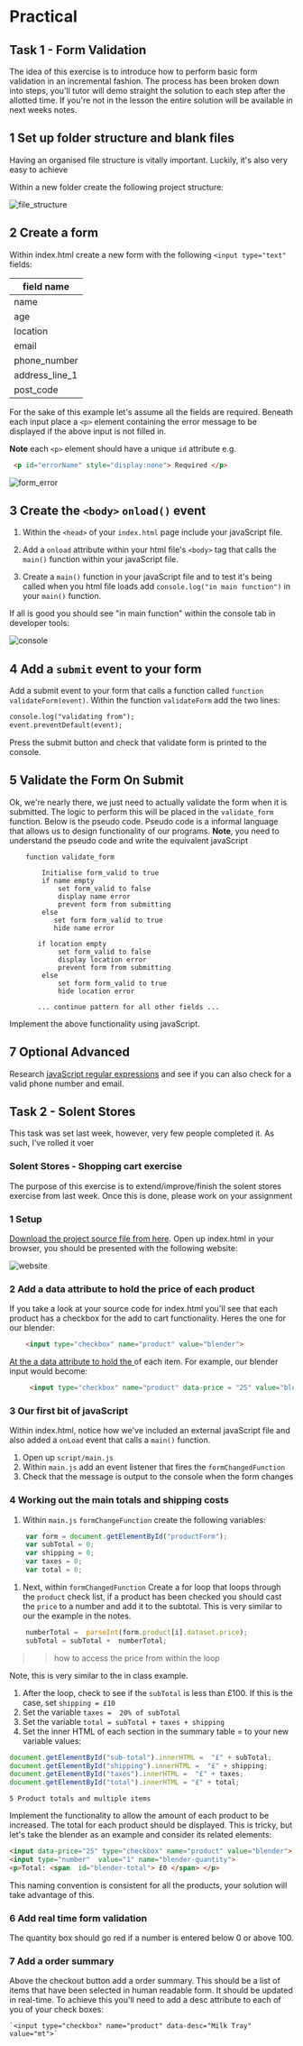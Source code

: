 # Practical 

## Task 1 - Form Validation

The idea of this exercise is to introduce how to perform basic form validation in an incremental fashion.  The process has been broken down into steps,  you'll tutor will demo straight the solution to each step after the allotted time. If you're not in the lesson the entire solution will be available in next weeks notes. 


## 1 Set up folder structure and blank files
Having an organised file structure is vitally important. Luckily, it's also very easy to achieve

Within a new folder create the following project structure:

![file_structure](./assets/file_structure.png)

## 2 Create a form  

Within index.html create a new form with the following `<input type="text"` fields:


|field name| 
|----------|
|name      | 
|age       | 
|location  |
|email     |
|phone_number|
|address_line_1|
|post_code| 

For the sake of this example let's assume all the fields are required. Beneath each input place a `<p>` element containing the error message to be displayed if the above input is not filled in. 

**Note** each `<p>` element should have a unique `id` attribute  e.g. 

```html
 <p id="errorName" style="display:none"> Required </p>  
```




![form_error](./assets/html_sample.png)



## 3 Create the `<body>` `onload()` event 

1) Within the `<head>` of your  `index.html` page include your javaScript file. 

2) Add a `onload` attribute within your html file's `<body>` tag that calls the `main()` function within your javaScript file. 

3) Create a `main()`  function in your javaScript file and to test it's being called when you html file loads add `console.log("in main function")` in your `main()` function.

If all is good you should see "in main function" within the console tab in developer tools:

![console](./assets/console_window.png)


## 4 Add a `submit` event  to your form 
Add a submit event to your form that calls a function called `function validateForm(event)`. Within the function `validateForm` add the two lines:

```html
console.log("validating from");
event.preventDefault(event);
```
Press the submit button and check that validate form is printed to the console. 

## 5 Validate the Form On Submit 
Ok, we're nearly there, we just need to actually validate the form when it is submitted. The logic to perform this will be placed in the `validate_form` function. Below is the pseudo code. Pseudo code is a  informal language that allows us to design functionality of our programs. **Note**,
 you need to understand the pseudo code and write the equivalent javaScript
   
		function validate_form 
			
			Initialise form_valid to true
			if name empty
		        set form_valid to false 
		        display name error 
		        prevent form from submitting 
		    else 
		       set form form_valid to true 
		       hide name error
		    
		   if location empty
		        set form_valid to false 
		        display location error 
		        prevent form from submitting
		    else
		        set form form_valid to true
		        hide location error
		        
		   ... continue pattern for all other fields ...
		    
		  
Implement the above functionality using javaScript. 

## 7 Optional Advanced 

Research  [javaScript regular expressions](https://developer.mozilla.org/en/docs/Web/JavaScript/Guide/Regular_Expressions) and see if you can also check for a valid phone number and email.      



## Task 2 - Solent Stores

This task was set last week, however, very few people completed it. As such, I've rolled it voer

### Solent Stores - Shopping cart exercise

The purpose of this exercise is to extend/improve/finish the solent stores exercise from last week. Once this is done, please work on your assignment

### 1 Setup

[Download the project source file from here](https://learn.solent.ac.uk/pluginfile.php/1608307/mod_resource/content/1/shopping_cart_exercise.zip?forcedownload=1#).  Open up index.html in your browser, you should be presented with the following website:

![website](./assets/website.png)

### 2  Add a data attribute to hold the price of each product

If you take a look at your source code for index.html you'll see that each product has a checkbox for the add to cart functionality.  Heres the one for our blender:

```html
    <input type="checkbox" name="product" value="blender">
```

[At the a data attribute to hold the ](https://sirus21.gitbooks.io/internet_technology_block_2/content/session17/enconding_information_into_elements.html) of each item. For example, our blender input would become:

```html
     <input type="checkbox" name="product" data-price = "25" value="blender">
```

### 3 Our first bit of javaScript

Within index.html, notice how we've included an external javaScript file and also added a `onLoad` event that calls a `main()` function.

1. Open up `script/main.js` 
2. Within `main.js` add an event listener that fires the `formChangedFunction`
3. Check that the message is output to the console when the form changes

### 4 Working out the main totals and shipping costs

1. Within `main.js` `formChangeFunction` create the following variables:

```javascript
    var form = document.getElementById("productForm"); 
    var subTotal = 0;
    var shipping = 0;
    var taxes = 0;
    var total = 0;
```

1. Next, within `formChangedFunction` Create a for loop that loops through the `product` check list, if a product has been checked you should cast the `price` to a number and add it to the subtotal. This is very similar to our the example in the notes.  

```javascript
    numberTotal =  parseInt(form.product[i].dataset.price);
    subTotal = subTotal +  numberTotal;
```

> > how to access the price from within the loop

Note, this is very similar to the in class example.

1. After the loop, check to see if the `subTotal` is less than £100. If this is the case, set `shipping = £10`  
2. Set the variable `taxes =  20% of subTotal`
3. Set the variable `total = subTotal + taxes + shipping`
4. Set the inner HTML of each section in the summary table = to your new variable values:

```javascript
document.getElementById("sub-total").innerHTML =  "£" + subTotal;
document.getElementById("shipping").innerHTML =  "£" + shipping;
document.getElementById("taxes").innerHTML =  "£" + taxes;
document.getElementById("total").innerHTML = "£" + total;
```

```
5 Product totals and multiple items
```

Implement the functionality to allow the amount of each product to be increased. The total for each product should be displayed.   This is tricky, but let's take the blender as an example and consider its related elements:

```html
<input data-price="25" type="checkbox" name="product" value="blender">  
<input type="number"  value="1" name="blender-quantity"> 
<p>Total: <span  id="blender-total"> £0 </span> </p>
```

This naming convention is consistent for all the products, your solution will take advantage of this.

### 6 Add real time form validation

The quantity box should go red if a number is entered below 0 or above 100.



### 7 Add a order summary

Above the checkout button add a order summary. This should be a list of items that have been selected in human readable form. It should be updated in real-time. To achieve this you'll need to add a desc attribute to each of you of your check boxes:



    `<input type="checkbox" name="product" data-desc="Milk Tray" value="mt">`




